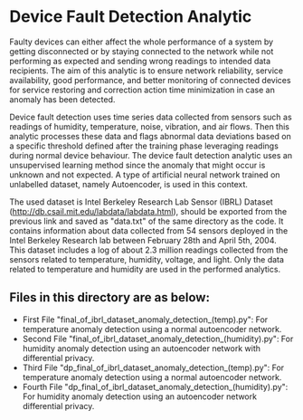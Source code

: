 # Device Fault Detection Analytic

Faulty devices can either affect the whole performance of a system by getting disconnected or by staying connected to the network while not performing as expected and sending wrong readings to intended data recipients. The aim of this analytic is to ensure network reliability, service availability, good performance, and better monitoring of connected devices for service restoring and correction action time minimization in case an anomaly has been detected. 

Device fault detection uses time series data collected from sensors such as readings of humidity, temperature, noise, vibration, and air flows. Then this analytic processes these data and flags abnormal data deviations based on a specific threshold defined after the training phase leveraging readings during normal device behaviour. The device fault detection analytic uses an unsupervised learning method since the anomaly that might occur is unknown and not expected. A type of artificial neural network trained on unlabelled dataset, namely Autoencoder, is used in this context.

The used dataset is Intel Berkeley Research Lab Sensor (IBRL) Dataset (http://db.csail.mit.edu/labdata/labdata.html), should be exported from the previous link and saved as "data.txt" of the same directory as the code. It contains information about data collected from 54 sensors deployed in the Intel Berkeley Research lab between February 28th and April 5th, 2004. This dataset includes a log of about 2.3 million readings collected from the sensors related to temperature, humidity, voltage, and light. Only the data related to temperature and humidity are used in the performed analytics.

## Files in this directory are as below:
- First File "final_of_ibrl_dataset_anomaly_detection_(temp).py": For temperature anomaly detection using a normal autoencoder network.
- Second File "final_of_ibrl_dataset_anomaly_detection_(humidity).py": For humidity anomaly detection using an autoencoder network with differential privacy.
- Third File "dp_final_of_ibrl_dataset_anomaly_detection_(temp).py": For temperature anomaly detection using a normal autoencoder network.
- Fourth File "dp_final_of_ibrl_dataset_anomaly_detection_(humidity).py": For humidity anomaly detection using an autoencoder network differential privacy.
